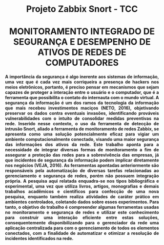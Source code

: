 <h1 align="center"> Projeto Zabbix Snort - TCC </h1>
<h1 align="center"> MONITORAMENTO INTEGRADO DE SEGURANÇA E DESEMPENHO DE 
ATIVOS DE REDES DE COMPUTADORES </h1>

<h4 align="justify"> A importância da segurança é algo inerente aos sistemas de informação, uma vez que 
é cada vez mais corriqueira a presença de  hackers  nos meios eletrônicos, portanto, é preciso 
pensar  em  mecanismos  que  sejam  capazes  de  proteger  a  interação  entre  o  usuário  e  o 
computador, que é a ferramenta que possibilita o contato do internauta com o mundo virtual. 
A  segurança  da  informação  é  um  dos  ramos  da  tecnologia  da  informação  que  mais 
recebeu investimentos maciços (NETO, 2016), objetivando preservar os dados contra eventuais 
invasões,  identificando  prováveis  vulnerabilidades  com  o  intuito  de  consolidar  medidas 
preventivas na rede. Inserido nesse contexto, o uso da ferramenta de detecção de intrusão Snort,
aliado  a  ferramenta  de  monitoramento  de  redes  Zabbix,  se  apresenta  como  uma  solução 
potencialmente eficaz para vigiar um ambiente computacionalmente conectado, visando uma 
maior segurança das informações dos ativos da rede.
Este trabalho aponta para a necessidade de integrar diversas formas de monitoramento 
a fim de assegurar a proteção das redes para a sobrevivência das empresas, já que incidentes de 
segurança  da  informação  podem  implicar  diretamente  nos  negócios  (VEJA,  2016).  As 
ferramentas apontadas anteriormente são responsáveis pela automatização de diversas tarefas 
relacionadas ao gerenciamento e segurança de redes, porém não possuem integração própria.
A pesquisa aqui relatada enquadra-se nos tipos bibliográfica e experimental, uma vez 
que  utiliza  livros,  artigos,  monografias  e  demais  trabalhos  acadêmicos  e  científicos  para 
confecção de uma nova pesquisa, enquanto também realiza atividades de caráter prático em 
ambientes controlados, coletando dados sobre esses experimentos.
Para  tanto,  o  objetivo  do  trabalho  é  compreender  algumas  ferramentas  usadas  no 
monitoramento e segurança de redes e utilizar este conhecimento para construir uma interação 
eficiente entre estas soluções, consequentemente disponibilizando para o gerenciador da rede 
uma aplicação centralizada para com o gerenciamento de todos os elementos conectados, com 
a finalidade de automatizar e otimizar a resolução de incidentes identificados na rede.
  </h4>
